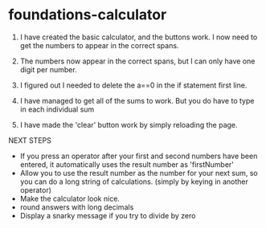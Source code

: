 # foundations-calculator

1. I have created the basic calculator, and the buttons work. I now need to get the numbers to appear in the correct spans.

2. The numbers now appear in the correct spans, but I can only have one digit per number.

3. I figured out I needed to delete the a==0 in the if statement first line. 

4. I have managed to get all of the sums to work. But you do have to type in each individual sum

5. I have made the 'clear' button work by simply reloading the page.

NEXT STEPS
- If you press an operator after your first and second numbers have been entered, it automatically uses the result number as 'firstNumber'
- Allow you to use the result number as the number for your next sum, so you can do a long string of calculations. (simply by keying in another operator)
- Make the calculator look nice.
- round answers with long decimals
- Display a snarky message if you try to divide by zero

